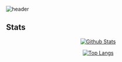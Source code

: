 ![header](https://capsule-render.vercel.app/api?type=waving&color=auto&height=200&section=header&text=In%20Jae&fontSize=50&animation=fadeOut&fontAlignY=30)
 
## Stats 
<div align=center>

  [![Github Stats](https://github-readme-stats.vercel.app/api?username=sts07142&count_private=true&theme=chartreuse-dark)](https://github.com/sts07142/)
  
  [![Top Langs](https://github-readme-stats.vercel.app/api/top-langs/?username=sts07142&theme=chartreuse-dark&layout=compact&hide=HTML)](https://github.com/sts07142/)
  
</div>

